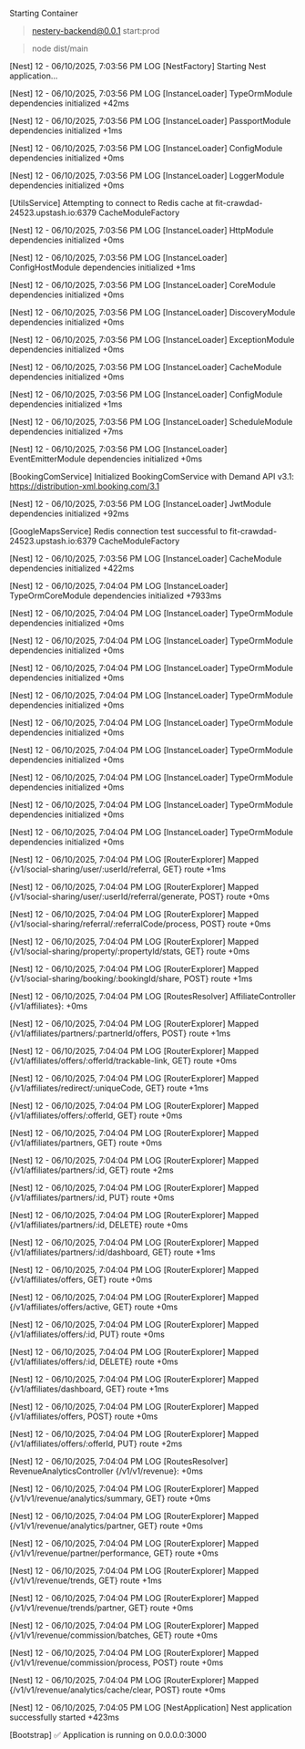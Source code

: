 Starting Container

 

> nestery-backend@0.0.1 start:prod

> node dist/main

 

[Nest] 12  - 06/10/2025, 7:03:56 PM     LOG [NestFactory] Starting Nest application...

[Nest] 12  - 06/10/2025, 7:03:56 PM     LOG [InstanceLoader] TypeOrmModule dependencies initialized +42ms

[Nest] 12  - 06/10/2025, 7:03:56 PM     LOG [InstanceLoader] PassportModule dependencies initialized +1ms

[Nest] 12  - 06/10/2025, 7:03:56 PM     LOG [InstanceLoader] ConfigModule dependencies initialized +0ms

[Nest] 12  - 06/10/2025, 7:03:56 PM     LOG [InstanceLoader] LoggerModule dependencies initialized +0ms

[UtilsService] Attempting to connect to Redis cache at fit-crawdad-24523.upstash.io:6379 CacheModuleFactory

[Nest] 12  - 06/10/2025, 7:03:56 PM     LOG [InstanceLoader] HttpModule dependencies initialized +0ms

[Nest] 12  - 06/10/2025, 7:03:56 PM     LOG [InstanceLoader] ConfigHostModule dependencies initialized +1ms

[Nest] 12  - 06/10/2025, 7:03:56 PM     LOG [InstanceLoader] CoreModule dependencies initialized +0ms

[Nest] 12  - 06/10/2025, 7:03:56 PM     LOG [InstanceLoader] DiscoveryModule dependencies initialized +0ms

[Nest] 12  - 06/10/2025, 7:03:56 PM     LOG [InstanceLoader] ExceptionModule dependencies initialized +0ms

[Nest] 12  - 06/10/2025, 7:03:56 PM     LOG [InstanceLoader] CacheModule dependencies initialized +0ms

[Nest] 12  - 06/10/2025, 7:03:56 PM     LOG [InstanceLoader] ConfigModule dependencies initialized +1ms

[Nest] 12  - 06/10/2025, 7:03:56 PM     LOG [InstanceLoader] ScheduleModule dependencies initialized +7ms

[Nest] 12  - 06/10/2025, 7:03:56 PM     LOG [InstanceLoader] EventEmitterModule dependencies initialized +0ms

[BookingComService] Initialized BookingComService with Demand API v3.1: https://distribution-xml.booking.com/3.1

[Nest] 12  - 06/10/2025, 7:03:56 PM     LOG [InstanceLoader] JwtModule dependencies initialized +92ms

[GoogleMapsService] Redis connection test successful to fit-crawdad-24523.upstash.io:6379 CacheModuleFactory

[Nest] 12  - 06/10/2025, 7:03:56 PM     LOG [InstanceLoader] CacheModule dependencies initialized +422ms

[Nest] 12  - 06/10/2025, 7:04:04 PM     LOG [InstanceLoader] TypeOrmCoreModule dependencies initialized +7933ms

[Nest] 12  - 06/10/2025, 7:04:04 PM     LOG [InstanceLoader] TypeOrmModule dependencies initialized +0ms

[Nest] 12  - 06/10/2025, 7:04:04 PM     LOG [InstanceLoader] TypeOrmModule dependencies initialized +0ms

[Nest] 12  - 06/10/2025, 7:04:04 PM     LOG [InstanceLoader] TypeOrmModule dependencies initialized +0ms

[Nest] 12  - 06/10/2025, 7:04:04 PM     LOG [InstanceLoader] TypeOrmModule dependencies initialized +0ms

[Nest] 12  - 06/10/2025, 7:04:04 PM     LOG [InstanceLoader] TypeOrmModule dependencies initialized +0ms

[Nest] 12  - 06/10/2025, 7:04:04 PM     LOG [InstanceLoader] TypeOrmModule dependencies initialized +0ms

[Nest] 12  - 06/10/2025, 7:04:04 PM     LOG [InstanceLoader] TypeOrmModule dependencies initialized +0ms

[Nest] 12  - 06/10/2025, 7:04:04 PM     LOG [InstanceLoader] TypeOrmModule dependencies initialized +0ms

[Nest] 12  - 06/10/2025, 7:04:04 PM     LOG [InstanceLoader] TypeOrmModule dependencies initialized +0ms

[Nest] 12  - 06/10/2025, 7:04:04 PM     LOG [RouterExplorer] Mapped {/v1/social-sharing/user/:userId/referral, GET} route +1ms

[Nest] 12  - 06/10/2025, 7:04:04 PM     LOG [RouterExplorer] Mapped {/v1/social-sharing/user/:userId/referral/generate, POST} route +0ms

[Nest] 12  - 06/10/2025, 7:04:04 PM     LOG [RouterExplorer] Mapped {/v1/social-sharing/referral/:referralCode/process, POST} route +0ms

[Nest] 12  - 06/10/2025, 7:04:04 PM     LOG [RouterExplorer] Mapped {/v1/social-sharing/property/:propertyId/stats, GET} route +0ms

[Nest] 12  - 06/10/2025, 7:04:04 PM     LOG [RouterExplorer] Mapped {/v1/social-sharing/booking/:bookingId/share, POST} route +1ms

[Nest] 12  - 06/10/2025, 7:04:04 PM     LOG [RoutesResolver] AffiliateController {/v1/affiliates}: +0ms

[Nest] 12  - 06/10/2025, 7:04:04 PM     LOG [RouterExplorer] Mapped {/v1/affiliates/partners/:partnerId/offers, POST} route +1ms

[Nest] 12  - 06/10/2025, 7:04:04 PM     LOG [RouterExplorer] Mapped {/v1/affiliates/offers/:offerId/trackable-link, GET} route +0ms

[Nest] 12  - 06/10/2025, 7:04:04 PM     LOG [RouterExplorer] Mapped {/v1/affiliates/redirect/:uniqueCode, GET} route +1ms

[Nest] 12  - 06/10/2025, 7:04:04 PM     LOG [RouterExplorer] Mapped {/v1/affiliates/offers/:offerId, GET} route +0ms

[Nest] 12  - 06/10/2025, 7:04:04 PM     LOG [RouterExplorer] Mapped {/v1/affiliates/partners, GET} route +0ms

[Nest] 12  - 06/10/2025, 7:04:04 PM     LOG [RouterExplorer] Mapped {/v1/affiliates/partners/:id, GET} route +2ms

[Nest] 12  - 06/10/2025, 7:04:04 PM     LOG [RouterExplorer] Mapped {/v1/affiliates/partners/:id, PUT} route +0ms

[Nest] 12  - 06/10/2025, 7:04:04 PM     LOG [RouterExplorer] Mapped {/v1/affiliates/partners/:id, DELETE} route +0ms

[Nest] 12  - 06/10/2025, 7:04:04 PM     LOG [RouterExplorer] Mapped {/v1/affiliates/partners/:id/dashboard, GET} route +1ms

[Nest] 12  - 06/10/2025, 7:04:04 PM     LOG [RouterExplorer] Mapped {/v1/affiliates/offers, GET} route +0ms

[Nest] 12  - 06/10/2025, 7:04:04 PM     LOG [RouterExplorer] Mapped {/v1/affiliates/offers/active, GET} route +0ms

[Nest] 12  - 06/10/2025, 7:04:04 PM     LOG [RouterExplorer] Mapped {/v1/affiliates/offers/:id, PUT} route +0ms

[Nest] 12  - 06/10/2025, 7:04:04 PM     LOG [RouterExplorer] Mapped {/v1/affiliates/offers/:id, DELETE} route +0ms

[Nest] 12  - 06/10/2025, 7:04:04 PM     LOG [RouterExplorer] Mapped {/v1/affiliates/dashboard, GET} route +1ms

[Nest] 12  - 06/10/2025, 7:04:04 PM     LOG [RouterExplorer] Mapped {/v1/affiliates/offers, POST} route +0ms

[Nest] 12  - 06/10/2025, 7:04:04 PM     LOG [RouterExplorer] Mapped {/v1/affiliates/offers/:offerId, PUT} route +2ms

[Nest] 12  - 06/10/2025, 7:04:04 PM     LOG [RoutesResolver] RevenueAnalyticsController {/v1/v1/revenue}: +0ms

[Nest] 12  - 06/10/2025, 7:04:04 PM     LOG [RouterExplorer] Mapped {/v1/v1/revenue/analytics/summary, GET} route +0ms

[Nest] 12  - 06/10/2025, 7:04:04 PM     LOG [RouterExplorer] Mapped {/v1/v1/revenue/analytics/partner, GET} route +0ms

[Nest] 12  - 06/10/2025, 7:04:04 PM     LOG [RouterExplorer] Mapped {/v1/v1/revenue/partner/performance, GET} route +0ms

[Nest] 12  - 06/10/2025, 7:04:04 PM     LOG [RouterExplorer] Mapped {/v1/v1/revenue/trends, GET} route +1ms

[Nest] 12  - 06/10/2025, 7:04:04 PM     LOG [RouterExplorer] Mapped {/v1/v1/revenue/trends/partner, GET} route +0ms

[Nest] 12  - 06/10/2025, 7:04:04 PM     LOG [RouterExplorer] Mapped {/v1/v1/revenue/commission/batches, GET} route +0ms

[Nest] 12  - 06/10/2025, 7:04:04 PM     LOG [RouterExplorer] Mapped {/v1/v1/revenue/commission/process, POST} route +0ms

[Nest] 12  - 06/10/2025, 7:04:04 PM     LOG [RouterExplorer] Mapped {/v1/v1/revenue/analytics/cache/clear, POST} route +0ms

[Nest] 12  - 06/10/2025, 7:04:05 PM     LOG [NestApplication] Nest application successfully started +423ms

[Bootstrap] ✅ Application is running on 0.0.0.0:3000